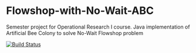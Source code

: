 Flowshop-with-No-Wait-ABC
=========================

Semester project for Operational Research I course. Java implementation of Artificial Bee Colony to solve No-Wait Flowshop problem

[![Build Status](https://travis-ci.org/jraska/Flowshop-with-No-Wait-ABC.svg?branch=master)](https://travis-ci.org/jraska/Flowshop-with-No-Wait-ABC)